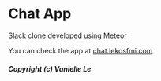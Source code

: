 # Chat App

Slack clone developed using [Meteor](http://www.meteor.com)

You can check the app at [chat.lekosfmi.com](http://chat.lekosfmi.com/)

##### Copyright (c) Vanielle Le
